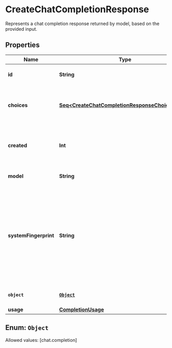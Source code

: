 

# CreateChatCompletionResponse

Represents a chat completion response returned by model, based on the provided input.

## Properties

Name | Type | Description | Notes
------------ | ------------- | ------------- | -------------
**id** | **String** | A unique identifier for the chat completion. | 
**choices** | [**Seq&lt;CreateChatCompletionResponseChoicesInner&gt;**](CreateChatCompletionResponseChoicesInner.md) | A list of chat completion choices. Can be more than one if &#x60;n&#x60; is greater than 1. | 
**created** | **Int** | The Unix timestamp (in seconds) of when the chat completion was created. | 
**model** | **String** | The model used for the chat completion. | 
**systemFingerprint** | **String** | This fingerprint represents the backend configuration that the model runs with.  Can be used in conjunction with the &#x60;seed&#x60; request parameter to understand when backend changes have been made that might impact determinism.  |  [optional]
**`object`** | [**`Object`**](#`Object`) | The object type, which is always &#x60;chat.completion&#x60;. | 
**usage** | [**CompletionUsage**](CompletionUsage.md) |  |  [optional]


## Enum: `Object`
Allowed values: [chat.completion]




